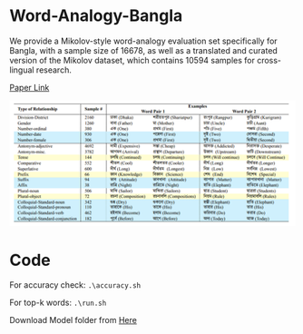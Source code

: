 # Word-Analogy-Bangla
We provide a Mikolov-style word-analogy evaluation set specifically for Bangla, with a sample size of 16678, as well as a translated and curated version of the Mikolov dataset, which contains 10594 samples for cross-lingual research.

[Paper Link](https://arxiv.org/pdf/2304.04613.pdf)


![Data](https://github.com/Mousumi44/Word-Analogy-Bangla/blob/main/utils/data.png)


# Code
For accuracy check: ```.\accuracy.sh```

For top-k words: ```.\run.sh```

Download Model folder from [Here](https://auburn.box.com/s/6h4yvz4bhu7ide3l91oajtmrhk9p9f5s)